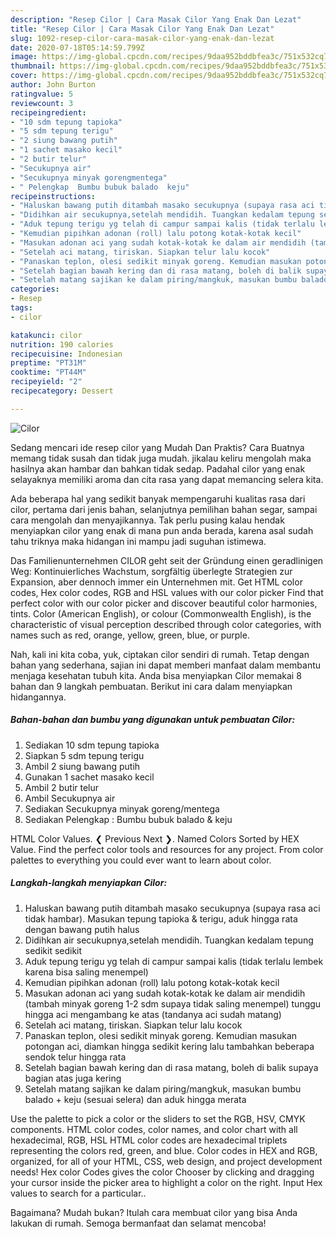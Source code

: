 ```yaml
---
description: "Resep Cilor | Cara Masak Cilor Yang Enak Dan Lezat"
title: "Resep Cilor | Cara Masak Cilor Yang Enak Dan Lezat"
slug: 1092-resep-cilor-cara-masak-cilor-yang-enak-dan-lezat
date: 2020-07-18T05:14:59.799Z
image: https://img-global.cpcdn.com/recipes/9daa952bddbfea3c/751x532cq70/cilor-foto-resep-utama.jpg
thumbnail: https://img-global.cpcdn.com/recipes/9daa952bddbfea3c/751x532cq70/cilor-foto-resep-utama.jpg
cover: https://img-global.cpcdn.com/recipes/9daa952bddbfea3c/751x532cq70/cilor-foto-resep-utama.jpg
author: John Burton
ratingvalue: 5
reviewcount: 3
recipeingredient:
- "10 sdm tepung tapioka"
- "5 sdm tepung terigu"
- "2 siung bawang putih"
- "1 sachet masako kecil"
- "2 butir telur"
- "Secukupnya air"
- "Secukupnya minyak gorengmentega"
- " Pelengkap  Bumbu bubuk balado  keju"
recipeinstructions:
- "Haluskan bawang putih ditambah masako secukupnya (supaya rasa aci tidak hambar). Masukan tepung tapioka &amp; terigu, aduk hingga rata dengan bawang putih halus"
- "Didihkan air secukupnya,setelah mendidih. Tuangkan kedalam tepung sedikit sedikit"
- "Aduk tepung terigu yg telah di campur sampai kalis (tidak terlalu lembek karena bisa saling menempel)"
- "Kemudian pipihkan adonan (roll) lalu potong kotak-kotak kecil"
- "Masukan adonan aci yang sudah kotak-kotak ke dalam air mendidih (tambah minyak goreng 1-2 sdm supaya tidak saling menempel) tunggu hingga aci mengambang ke atas (tandanya aci sudah matang)"
- "Setelah aci matang, tiriskan. Siapkan telur lalu kocok"
- "Panaskan teplon, olesi sedikit minyak goreng. Kemudian masukan potongan aci, diamkan hingga sedikit kering lalu tambahkan beberapa sendok telur hingga rata"
- "Setelah bagian bawah kering dan di rasa matang, boleh di balik supaya bagian atas juga kering"
- "Setelah matang sajikan ke dalam piring/mangkuk, masukan bumbu balado + keju (sesuai selera) dan aduk hingga merata"
categories:
- Resep
tags:
- cilor

katakunci: cilor 
nutrition: 190 calories
recipecuisine: Indonesian
preptime: "PT31M"
cooktime: "PT44M"
recipeyield: "2"
recipecategory: Dessert

---
```



![Cilor](https://img-global.cpcdn.com/recipes/9daa952bddbfea3c/751x532cq70/cilor-foto-resep-utama.jpg)

Sedang mencari ide resep cilor yang Mudah Dan Praktis? Cara Buatnya memang tidak susah dan tidak juga mudah. jikalau keliru mengolah maka hasilnya akan hambar dan bahkan tidak sedap. Padahal cilor yang enak selayaknya memiliki aroma dan cita rasa yang dapat memancing selera kita.

Ada beberapa hal yang sedikit banyak mempengaruhi kualitas rasa dari cilor, pertama dari jenis bahan, selanjutnya pemilihan bahan segar, sampai cara mengolah dan menyajikannya. Tak perlu pusing kalau hendak menyiapkan cilor yang enak di mana pun anda berada, karena asal sudah tahu triknya maka hidangan ini mampu jadi suguhan istimewa.

Das Familienunternehmen CILOR geht seit der Gründung einen geradlinigen Weg: Kontinuierliches Wachstum, sorgfältig überlegte Strategien zur Expansion, aber dennoch immer ein Unternehmen mit. Get HTML color codes, Hex color codes, RGB and HSL values with our color picker Find that perfect color with our color picker and discover beautiful color harmonies, tints. Color (American English), or colour (Commonwealth English), is the characteristic of visual perception described through color categories, with names such as red, orange, yellow, green, blue, or purple.


Nah, kali ini kita coba, yuk, ciptakan cilor sendiri di rumah. Tetap dengan bahan yang sederhana, sajian ini dapat memberi manfaat dalam membantu menjaga kesehatan tubuh kita. Anda bisa menyiapkan Cilor memakai 8 bahan dan 9 langkah pembuatan. Berikut ini cara dalam menyiapkan hidangannya.

<!--inarticleads1-->

##### Bahan-bahan dan bumbu yang digunakan untuk pembuatan Cilor:

1. Sediakan 10 sdm tepung tapioka
1. Siapkan 5 sdm tepung terigu
1. Ambil 2 siung bawang putih
1. Gunakan 1 sachet masako kecil
1. Ambil 2 butir telur
1. Ambil Secukupnya air
1. Sediakan Secukupnya minyak goreng/mentega
1. Sediakan  Pelengkap : Bumbu bubuk balado &amp; keju


HTML Color Values. ❮ Previous Next ❯. Named Colors Sorted by HEX Value. Find the perfect color tools and resources for any project. From color palettes to everything you could ever want to learn about color. 

<!--inarticleads2-->

##### Langkah-langkah menyiapkan Cilor:

1. Haluskan bawang putih ditambah masako secukupnya (supaya rasa aci tidak hambar). Masukan tepung tapioka &amp; terigu, aduk hingga rata dengan bawang putih halus
1. Didihkan air secukupnya,setelah mendidih. Tuangkan kedalam tepung sedikit sedikit
1. Aduk tepung terigu yg telah di campur sampai kalis (tidak terlalu lembek karena bisa saling menempel)
1. Kemudian pipihkan adonan (roll) lalu potong kotak-kotak kecil
1. Masukan adonan aci yang sudah kotak-kotak ke dalam air mendidih (tambah minyak goreng 1-2 sdm supaya tidak saling menempel) tunggu hingga aci mengambang ke atas (tandanya aci sudah matang)
1. Setelah aci matang, tiriskan. Siapkan telur lalu kocok
1. Panaskan teplon, olesi sedikit minyak goreng. Kemudian masukan potongan aci, diamkan hingga sedikit kering lalu tambahkan beberapa sendok telur hingga rata
1. Setelah bagian bawah kering dan di rasa matang, boleh di balik supaya bagian atas juga kering
1. Setelah matang sajikan ke dalam piring/mangkuk, masukan bumbu balado + keju (sesuai selera) dan aduk hingga merata


Use the palette to pick a color or the sliders to set the RGB, HSV, CMYK components. HTML color codes, color names, and color chart with all hexadecimal, RGB, HSL HTML color codes are hexadecimal triplets representing the colors red, green, and blue. Color codes in HEX and RGB, organized, for all of your HTML, CSS, web design, and project development needs! Hex color Codes gives the color Chooser by clicking and dragging your cursor inside the picker area to highlight a color on the right. Input Hex values to search for a particular.. 

Bagaimana? Mudah bukan? Itulah cara membuat cilor yang bisa Anda lakukan di rumah. Semoga bermanfaat dan selamat mencoba!

